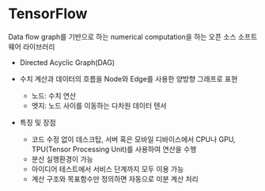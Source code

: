 # TensorFlow 





Data flow graph를 기반으로 하는 numerical computation을 하는 오픈 소스 소프트웨어 라이브러리



- Directed Acyclic Graph(DAG)
- 수치 계산과 데이터의 흐름을 Node와 Edge를 사용한 양방향 그래프로 표현
  - 노드: 수치 연산
  - 엣지: 노드 사이를 이동하는 다차원 데이터 텐서



- 특징 및 장점
  - 코드 수정 없이 데스크탑, 서버 혹은 모바일 디바이스에서 CPU나 GPU, TPU(Tensor Processing Unit)를 사용하여 연산을 수행
  - 분산 실행환경이 가능
  - 아이디어 테스트에서 서비스 단계까지 모두 이용 가능
  - 계산 구조와 목표함수만 정의하면 자동으로 미분 계산 처리

